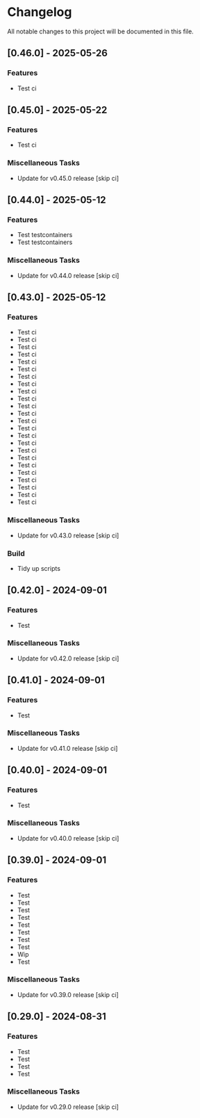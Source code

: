 <!-- markdownlint-disable MD024 -->

# Changelog

All notable changes to this project will be documented in this file.

## [0.46.0] - 2025-05-26

### Features

- Test ci

## [0.45.0] - 2025-05-22

### Features

- Test ci

### Miscellaneous Tasks

- Update for v0.45.0 release [skip ci]

## [0.44.0] - 2025-05-12

### Features

- Test testcontainers
- Test testcontainers

### Miscellaneous Tasks

- Update for v0.44.0 release [skip ci]

## [0.43.0] - 2025-05-12

### Features

- Test ci
- Test ci
- Test ci
- Test ci
- Test ci
- Test ci
- Test ci
- Test ci
- Test ci
- Test ci
- Test ci
- Test ci
- Test ci
- Test ci
- Test ci
- Test ci
- Test ci
- Test ci
- Test ci
- Test ci
- Test ci
- Test ci
- Test ci
- Test ci

### Miscellaneous Tasks

- Update for v0.43.0 release [skip ci]

### Build

- Tidy up scripts

## [0.42.0] - 2024-09-01

### Features

- Test

### Miscellaneous Tasks

- Update for v0.42.0 release [skip ci]

## [0.41.0] - 2024-09-01

### Features

- Test

### Miscellaneous Tasks

- Update for v0.41.0 release [skip ci]

## [0.40.0] - 2024-09-01

### Features

- Test

### Miscellaneous Tasks

- Update for v0.40.0 release [skip ci]

## [0.39.0] - 2024-09-01

### Features

- Test
- Test
- Test
- Test
- Test
- Test
- Test
- Test
- Wip
- Test

### Miscellaneous Tasks

- Update for v0.39.0 release [skip ci]

## [0.29.0] - 2024-08-31

### Features

- Test
- Test
- Test
- Test

### Miscellaneous Tasks

- Update for v0.29.0 release [skip ci]

<!-- generated by git-cliff -->
